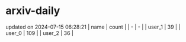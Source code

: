 # arxiv-daily
updated on 2024-07-15 06:28:21
| name | count |
| - | - |
| user_1 | 39 |
| user_0 | 109 |
| user_2 | 36 |
